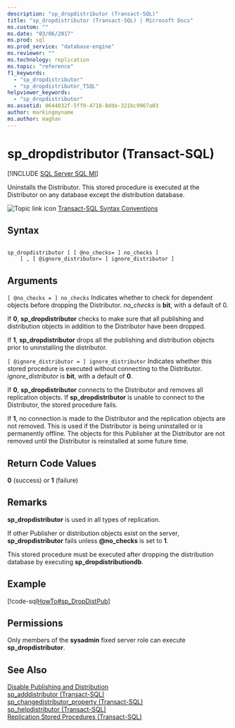 ```yaml
---
description: "sp_dropdistributor (Transact-SQL)"
title: "sp_dropdistributor (Transact-SQL) | Microsoft Docs"
ms.custom: ""
ms.date: "03/06/2017"
ms.prod: sql
ms.prod_service: "database-engine"
ms.reviewer: ""
ms.technology: replication
ms.topic: "reference"
f1_keywords: 
  - "sp_dropdistributor"
  - "sp_dropdistributor_TSQL"
helpviewer_keywords: 
  - "sp_dropdistributor"
ms.assetid: 0644032f-5ff0-4718-8dde-321bc9967a03
author: markingmyname
ms.author: maghan
---
```

# sp_dropdistributor (Transact-SQL)
[!INCLUDE [SQL Server SQL MI](../../includes/applies-to-version/sql-asdbmi.md)]

  Uninstalls the Distributor. This stored procedure is executed at the Distributor on any database except the distribution database.  
  
 ![Topic link icon](../../database-engine/configure-windows/media/topic-link.gif "Topic link icon") [Transact-SQL Syntax Conventions](../../t-sql/language-elements/transact-sql-syntax-conventions-transact-sql.md)  
  
## Syntax  
  
```  
  
sp_dropdistributor [ [ @no_checks= ] no_checks ]   
    [ , [ @ignore_distributor= ] ignore_distributor ]  
```  
  
## Arguments  
`[ @no_checks = ] no_checks`
 Indicates whether to check for dependent objects before dropping the Distributor. *no_checks* is **bit**, with a default of 0.  
  
 If **0**, **sp_dropdistributor** checks to make sure that all publishing and distribution objects in addition to the Distributor have been dropped.  
  
 If **1**, **sp_dropdistributor** drops all the publishing and distribution objects prior to uninstalling the distributor.  
  
`[ @ignore_distributor = ] ignore_distributor`
 Indicates whether this stored procedure is executed without connecting to the Distributor. *ignore_distributor* is **bit**, with a default of **0**.  
  
 If **0**, **sp_dropdistributor** connects to the Distributor and removes all replication objects. If **sp_dropdistributor** is unable to connect to the Distributor, the stored procedure fails.  
  
 If **1**, no connection is made to the Distributor and the replication objects are not removed. This is used if the Distributor is being uninstalled or is permanently offline. The objects for this Publisher at the Distributor are not removed until the Distributor is reinstalled at some future time.  
  
## Return Code Values  
 **0** (success) or **1** (failure)  
  
## Remarks  
 **sp_dropdistributor** is used in all types of replication.  
  
 If other Publisher or distribution objects exist on the server, **sp_dropdistributor** fails unless **\@no_checks** is set to **1**.  
  
 This stored procedure must be executed after dropping the distribution database by executing **sp_dropdistributiondb**.  
  
## Example  
 [!code-sql[HowTo#sp_DropDistPub](../../relational-databases/replication/codesnippet/tsql/sp-dropdistributor-trans_1.sql)]  
  
## Permissions  
 Only members of the **sysadmin** fixed server role can execute **sp_dropdistributor**.  
  
## See Also  
 [Disable Publishing and Distribution](../../relational-databases/replication/disable-publishing-and-distribution.md)   
 [sp_adddistributor &#40;Transact-SQL&#41;](../../relational-databases/system-stored-procedures/sp-adddistributor-transact-sql.md)   
 [sp_changedistributor_property &#40;Transact-SQL&#41;](../../relational-databases/system-stored-procedures/sp-changedistributor-property-transact-sql.md)   
 [sp_helpdistributor &#40;Transact-SQL&#41;](../../relational-databases/system-stored-procedures/sp-helpdistributor-transact-sql.md)   
 [Replication Stored Procedures &#40;Transact-SQL&#41;](../../relational-databases/system-stored-procedures/replication-stored-procedures-transact-sql.md)  
  
  
